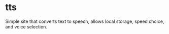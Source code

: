 # tts
Simple site that converts text to speech, allows local storage, speed choice, and voice selection.
